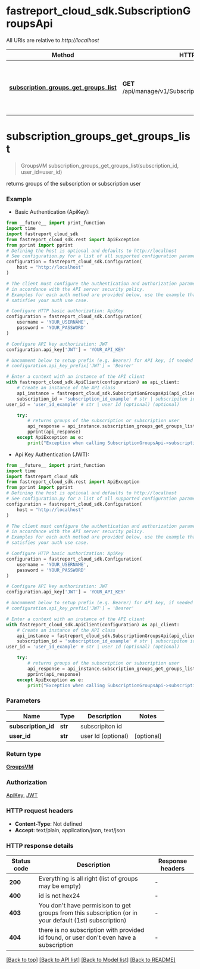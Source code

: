 # fastreport_cloud_sdk.SubscriptionGroupsApi

All URIs are relative to *http://localhost*

Method | HTTP request | Description
------------- | ------------- | -------------
[**subscription_groups_get_groups_list**](SubscriptionGroupsApi.md#subscription_groups_get_groups_list) | **GET** /api/manage/v1/Subscriptions/{subscriptionId}/groups | returns groups of the subscription or subscription user


# **subscription_groups_get_groups_list**
> GroupsVM subscription_groups_get_groups_list(subscription_id, user_id=user_id)

returns groups of the subscription or subscription user

### Example

* Basic Authentication (ApiKey):
```python
from __future__ import print_function
import time
import fastreport_cloud_sdk
from fastreport_cloud_sdk.rest import ApiException
from pprint import pprint
# Defining the host is optional and defaults to http://localhost
# See configuration.py for a list of all supported configuration parameters.
configuration = fastreport_cloud_sdk.Configuration(
    host = "http://localhost"
)

# The client must configure the authentication and authorization parameters
# in accordance with the API server security policy.
# Examples for each auth method are provided below, use the example that
# satisfies your auth use case.

# Configure HTTP basic authorization: ApiKey
configuration = fastreport_cloud_sdk.Configuration(
    username = 'YOUR_USERNAME',
    password = 'YOUR_PASSWORD'
)

# Configure API key authorization: JWT
configuration.api_key['JWT'] = 'YOUR_API_KEY'

# Uncomment below to setup prefix (e.g. Bearer) for API key, if needed
# configuration.api_key_prefix['JWT'] = 'Bearer'

# Enter a context with an instance of the API client
with fastreport_cloud_sdk.ApiClient(configuration) as api_client:
    # Create an instance of the API class
    api_instance = fastreport_cloud_sdk.SubscriptionGroupsApi(api_client)
    subscription_id = 'subscription_id_example' # str | subscripiton id
user_id = 'user_id_example' # str | user Id (optional) (optional)

    try:
        # returns groups of the subscription or subscription user
        api_response = api_instance.subscription_groups_get_groups_list(subscription_id, user_id=user_id)
        pprint(api_response)
    except ApiException as e:
        print("Exception when calling SubscriptionGroupsApi->subscription_groups_get_groups_list: %s\n" % e)
```

* Api Key Authentication (JWT):
```python
from __future__ import print_function
import time
import fastreport_cloud_sdk
from fastreport_cloud_sdk.rest import ApiException
from pprint import pprint
# Defining the host is optional and defaults to http://localhost
# See configuration.py for a list of all supported configuration parameters.
configuration = fastreport_cloud_sdk.Configuration(
    host = "http://localhost"
)

# The client must configure the authentication and authorization parameters
# in accordance with the API server security policy.
# Examples for each auth method are provided below, use the example that
# satisfies your auth use case.

# Configure HTTP basic authorization: ApiKey
configuration = fastreport_cloud_sdk.Configuration(
    username = 'YOUR_USERNAME',
    password = 'YOUR_PASSWORD'
)

# Configure API key authorization: JWT
configuration.api_key['JWT'] = 'YOUR_API_KEY'

# Uncomment below to setup prefix (e.g. Bearer) for API key, if needed
# configuration.api_key_prefix['JWT'] = 'Bearer'

# Enter a context with an instance of the API client
with fastreport_cloud_sdk.ApiClient(configuration) as api_client:
    # Create an instance of the API class
    api_instance = fastreport_cloud_sdk.SubscriptionGroupsApi(api_client)
    subscription_id = 'subscription_id_example' # str | subscripiton id
user_id = 'user_id_example' # str | user Id (optional) (optional)

    try:
        # returns groups of the subscription or subscription user
        api_response = api_instance.subscription_groups_get_groups_list(subscription_id, user_id=user_id)
        pprint(api_response)
    except ApiException as e:
        print("Exception when calling SubscriptionGroupsApi->subscription_groups_get_groups_list: %s\n" % e)
```

### Parameters

Name | Type | Description  | Notes
------------- | ------------- | ------------- | -------------
 **subscription_id** | **str**| subscripiton id | 
 **user_id** | **str**| user Id (optional) | [optional] 

### Return type

[**GroupsVM**](GroupsVM.md)

### Authorization

[ApiKey](../README.md#ApiKey), [JWT](../README.md#JWT)

### HTTP request headers

 - **Content-Type**: Not defined
 - **Accept**: text/plain, application/json, text/json

### HTTP response details
| Status code | Description | Response headers |
|-------------|-------------|------------------|
**200** | Everything is all right (list of groups may be empty) |  -  |
**400** | id is not hex24 |  -  |
**403** | You don&#39;t have permisison to get groups from this subscription (or in your default (1st) subscription) |  -  |
**404** | there is no subscription with provided id found, or user don&#39;t even have a subscription |  -  |

[[Back to top]](#) [[Back to API list]](../README.md#documentation-for-api-endpoints) [[Back to Model list]](../README.md#documentation-for-models) [[Back to README]](../README.md)

